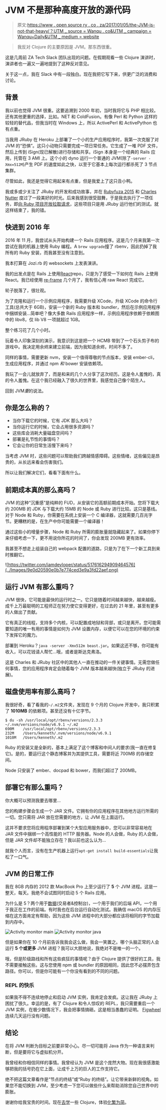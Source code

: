 # JVM 不是那种高度开放的源代码

> 原文:[https://www . open source ry . co . za/2017/01/05/the-JVM-is-not-that-heavy/？UTM _ source = Wanqu . co&UTM _ campaign = Wanqu+Daily&UTM _ medium = website](https://www.opensourcery.co.za/2017/01/05/the-jvm-is-not-that-heavy/?utm_source=wanqu.co&utm_campaign=Wanqu+Daily&utm_medium=website)

> 我反对 Clojure 的主要原因是 JVM。那东西很重。

这是几周前 ZA Tech Slack 团队出现的问题。在假期观看一些 Clojure 演讲时，演讲者也一遍又一遍地提到了这种反对意见。

关于这一点，我在 Slack 中有一段独白。现在我把它写下来，供更广泛的消费和讨论。

## 背景

我以前也觉得 JVM 很重。这要追溯到 2000 年初，当时我将它与 PHP 相比较。还有其他更重的选择，比如。NET 和 ColdFusion。有像 Perl 和 Python 这样的较轻的替代品，但我当时在 Windows 上，所以 ActivePerl 和 ActivePython 也有点重。

当我用 JRuby 在 Heroku 上部署了一个小的生产应用程序时，我第一次克服了对 JVM 的“恐惧”。这只小动物只需要完成一项日常任务。它生成了一堆 PDF 文件，然后上传到 iSign(现已解散)进行存储和共享。iSign 本身是一个经典的 Rails 应用，托管在 3 AMI 上。这个小的 dyno 运行一个普通的 JVM(除了`-server -Xmx=512M`)产生 PDF 的速度如此之快，以至于它基本上每次运行都杀死了 3 节点集群。

尽管如此，我还是觉得它用起来有点重，但是我爱上了这只丑小鸭。

我或多或少关注了 JRuby 的开发和成功故事，并在 [Rubyfuza 2015](http://rubyfuza.org) 和 [Charles Nutter](https://www.youtube.com/watch?v=aZh9e7aFE4E) 度过了一段美好的时光。后来我感到很受鼓舞，于是我去执行了一项任务，即[向 Ruby 项目开放拉取请求](https://github.com/activeadmin/activeadmin/pull/3792)，这些项目只是用 JRuby 运行他们的测试。就这样结束了，我的错。

## 快进到 2016 年

2016 年 11 月，我尝试从头开始构建一个 Rails 应用程序。这是几个月来我第一次尝试在我的机器上使用 Ruby 编程。A `brew upgrade`撞了 rbenv，因此扔掉了我所有的 Ruby 安装，而我甚至没有注意到。

我本打算在 Jozi.rb 的 websockets 上发表演讲。

我的出发点是在 Rails 上使用[React](https://www.reactrails.com)repo，只是为了感受一下如何在 Rails 上使用 React。我已经使用 [re-frame](https://github.com/Day8/re-frame) 几个月了，我有信心用 raw React 完成它。

轮子脱落了，很壮观。

为了克隆和运行一个示例应用程序，我需要升级 XCode，升级 XCode 的命令行工具(总共大于 6GB)，安装一个新的 Ruby 版本和 bundler，然后在示例应用程序中捆绑安装...简单吧？像大多数 Rails 应用程序一样，示例应用程序依赖于依赖图中的 libv8，仅 lib V8 一项就超过 1GB。

整个练习花了几个小时。

玩着令人印象深刻的演示，我意识到这是把一个 HCMB 带到了一个石头剪子布的游戏中。我决定用余烬来建立前端，因为我知道余烬，时间不多了。

同样的事情，需要更新 nvm，安装一个值得尊敬的节点版本，安装 ember-cli，生成应用程序，并通过 npm *和* bower 安装依赖项。

我玩了一会儿就放弃了，而是和来的几个人分享了这次经历。这是令人羞愧的，真的令人羞愧。在这个我已经融入了很久的世界里，我感觉自己像个陌生人。

回到 JVM*重*的说法。

## 你是怎么称的？

*   当你下载它的时候，它有 JDK 那么大吗？
*   当你运行它的时候，它会占用很多资源吗？
*   这些库会消耗大量磁盘空间吗？
*   部署是礼节性的事情吗？
*   它会让你的日常生活慢下来吗？

当考虑 JVM 时，这些问题可以帮助我们跨越情感障碍。这些情绪，这些偏见是昂贵的，从长远来看会伤害我们。

所以让我们解决它们，看看下面有什么。

## 前期成本真的那么高吗？

JVM 的这种“沉重感”是纯粹的 FUD，从安装它的高额前期成本开始。您将下载大约 200MB 的 JDK 与下载大约 15MB 的 Node 或 Ruby 进行比较。这只是基线。对于 Node 和 Ruby，你需要在系统上安装一个 C 编译器，这就需要几百兆字节。更糟糕的是，在生产中你可能需要一个编译器！

通过这些小的增量步骤，Node 和 Ruby 所需的膨胀量就隐藏起来了。如果你停下来仔细考虑一下，更不用说你所花的时间了，你会发现 200MB 更有效率。

我甚至不想走上组装自己的 webpack 配置的道路，只是为了在下一个新工具到来时推翻它。

![https://twitter.com/iamdevloper/status/517616294909464576](../Images/9e0d20590e0b7e774ced3e9a3fd22aef.png)

## 运行 JVM 有那么重吗？

JVM 很快，它可能是最快的运行时之一。它只是随着时间越来越快，越来越瘦。成千上万最聪明的工程师正在努力使它变得更好，在过去的 21 年里，甚至有更多的人做出了贡献。

它有真正的线程，支持多个内核，可以配置成地狱和背部，或只是离开。您可能需要知道的唯一有用的事情是如何为 JVM 设置内存，以便它可以在您的环境的约束下发挥它的魔力。

部署到 Heroku？`java -server -Xmx512m beast.jar`。如果这还不够，你可能有收入，可以花钱请人帮忙...哦，或者是斯达克弗洛。

这是 Charles 和 JRuby 社区中的其他人一直在推动的一件关键事情。无需您做任何事情，您的应用程序肯定会随着每个 JVM 版本越来越快(独立于 JRuby 的进展)。

## 磁盘使用率有那么高吗？

我很好奇，看了看我的`~/.m2`文件夹，发现在 9 个月的 Clojure 开发中，我只积累了 **1010MB** 的依赖项。甚至还没有十亿字节。

```
$ du -sh /usr/local/opt/rbenv/versions/2.3.3 ~/.nvm/versions/node/v6.9.1 ~/.m2
690M    /usr/local/opt/rbenv/versions/2.3.3
232M    /Users/kenneth/.nvm/versions/node/v6.9.1
1010M   /Users/kenneth/.m2 
```

Ruby 的安装又是全新的，基本上满足了这个博客和中间人的要求(我一直在修复它)。是的，要运行这个静态博客并为其提供工具，需要将近 700MB 的存储空间。

Node 只安装了 ember、docpad 和 bower，而我们超过了 200MB。

## 部署它有那么重吗？

你大概可以预测我要去哪里...

您的构建步骤会生成一个 JAR 文件。它拥有你的应用程序在其他地方运行所需的一切。您只需将 JAR 放在您需要的地方，让 JVM 在上面运行。

这并不要求您将应用程序部署到某个大型应用服务器中，您可以非常容易地在 JAR 文件中捆绑一个高性能的 HTTP 服务器。Node 的人会做，Ruby 的人会做，但是 JAR 文件却不能独立存在？我以前也这么认为...

就我个人而言，没有在生产机器上运行`apt-get install build-essentials`让我松了一口气。

## JVM 的日常工作

我在 8GB 内存的 2012 款 MacBook Pro 上至少运行了 **5** 个 JVM 进程。这是一整天，每天。我绝不会试图同时启动 5 个 Rails 应用。

为什么是 5？两个用于[数据](http://www.datomic.com)(交易者&控制台)，一个用于我们的后端 API，一个用于我正在工作的前端。有时我也在后台运行自动化测试。我确信 macOS 的内存压缩在这方面肯定有帮助，因为这些 JVM 进程中的大部分都应该将相同的字节加载到内存中。

![Activity monitor main](../Images/2774d3dff17b80e290cd3cb3a0cd85f9.png) ![Activity monitor java](../Images/7f85500ffeadcf5ba871addd41b04781.png)

但是如果你在 10 个月前告诉我我会这么做，我会一笑置之。哪个头脑正常的人会运行 **5 个或更多** JVM 进程？我可以大胆地说，我绝对不是唯一的一个。

哦，但是阶级路线和所有这些疯狂的事情呢？由于 Clojure 提供了很好的工具，我不需要接触这些。这与您使用 npm 或 bundler 的原因相同，因此您不必摆弄包含路径。你可以，但是你可能有一个你没有看到的不同的问题。

### REPL 的快乐

如果我不得不连续地停止和启动 JVM 实例，我肯定会发疯。这让我在 JRuby 上困扰了很久。幸运的是，有了 Clojure 和令人惊叹的 REPL，我只需要重启一个 JVM 实例，在极少数情况下，我会把事情搞砸。这是相当愚蠢的证明。 [Figwheel](https://github.com/bhauman/lein-figwheel) 连续几天运行没有问题。

## 结论

在将 JVM 判断为目标之前要非常小心。尽一切可能将 Java 作为一种语言来判断，但是要将它与虚拟机分开。

我曾经和你相信同样的事情。我曾经认为 JVM 是这个庞然大物。现在我很感激能够把我的括号扔在它上面，让成千上万的巨人的工作支持它。

绝不把这篇文章看作是“节点的终结”或“Ruby 的终结”。让它带来新鲜的视角。如果您不能切换到 JVM，至少考虑一下您可以做些什么来帮助消除您自己世界中的膨胀。

谢谢你给我宝贵的时间。现在[去学](http://www.braveclojure.com/)一些 Clojure，体验[化繁为简](https://www.infoq.com/presentations/Simple-Made-Easy)。
